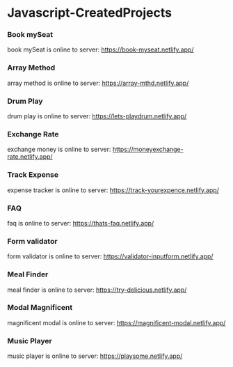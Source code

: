 # Javascript-CreatedProjects

### Book mySeat
book mySeat is online to server: https://book-myseat.netlify.app/

### Array Method
array method is online to server: https://array-mthd.netlify.app/

### Drum Play
drum play is online to server: https://lets-playdrum.netlify.app/

### Exchange Rate
exchange money is online to server: https://moneyexchange-rate.netlify.app/

### Track Expense
expense tracker is online to server: https://track-yourexpence.netlify.app/

### FAQ 
faq is online to server: https://thats-faq.netlify.app/

### Form validator
form validator is online to server: https://validator-inputform.netlify.app/

### Meal Finder
meal finder is online to server: https://try-delicious.netlify.app/

### Modal Magnificent
magnificent modal is online to server: https://magnificent-modal.netlify.app/

### Music Player
music player is online to server: https://playsome.netlify.app/
